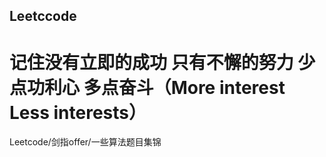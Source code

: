 ## Leetccode
# 记住没有立即的成功 只有不懈的努力 少点功利心 多点奋斗（More interest Less interests） 
Leetcode/剑指offer/一些算法题目集锦

